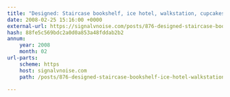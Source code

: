 ```yaml
---
title: "Designed: Staircase bookshelf, ice hotel, walkstation, cupcakes, etc."
date: 2008-02-25 15:16:00 +0000
external-url: https://signalvnoise.com/posts/876-designed-staircase-bookshelf-ice-hotel-walkstation-cupcakes-etc
hash: 88fe5c569bdc2a0d0a853a48fddab2b2
annum:
    year: 2008
    month: 02
url-parts:
    scheme: https
    host: signalvnoise.com
    path: /posts/876-designed-staircase-bookshelf-ice-hotel-walkstation-cupcakes-etc

---
```



